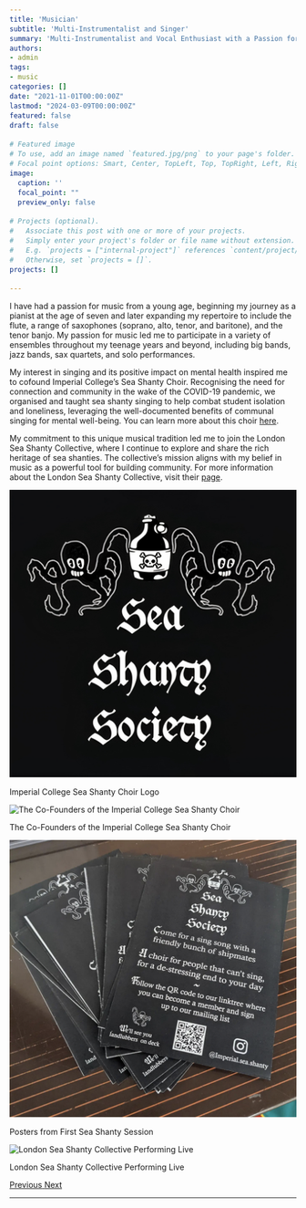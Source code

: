 ```yaml
---
title: 'Musician'
subtitle: 'Multi-Instrumentalist and Singer'
summary: 'Multi-Instrumentalist and Vocal Enthusiast with a Passion for Ensemble and Community Music'
authors:
- admin
tags:
- music
categories: []
date: "2021-11-01T00:00:00Z"
lastmod: "2024-03-09T00:00:00Z"
featured: false
draft: false

# Featured image
# To use, add an image named `featured.jpg/png` to your page's folder.
# Focal point options: Smart, Center, TopLeft, Top, TopRight, Left, Right, BottomLeft, Bottom, BottomRight
image:
  caption: ''
  focal_point: ""
  preview_only: false

# Projects (optional).
#   Associate this post with one or more of your projects.
#   Simply enter your project's folder or file name without extension.
#   E.g. `projects = ["internal-project"]` references `content/project/deep-learning/index.md`.
#   Otherwise, set `projects = []`.
projects: []

---
```


I have had a passion for music from a young age, beginning my journey as a pianist at the age of seven and later expanding my repertoire to include the flute, a range of saxophones (soprano, alto, tenor, and baritone), and the tenor banjo. My passion for music led me to participate in a variety of ensembles throughout my teenage years and beyond, including big bands, jazz bands, sax quartets, and solo performances.

My interest in singing and its positive impact on mental health inspired me to cofound Imperial College’s Sea Shanty Choir. Recognising the need for connection and community in the wake of the COVID-19 pandemic, we organised and taught sea shanty singing to help combat student isolation and loneliness, leveraging the well-documented benefits of communal singing for mental well-being. You can learn more about this choir [here](https://www.imperialcollegeunion.org/activities/a-to-z/sea-shanty).

My commitment to this unique musical tradition led me to join the London Sea Shanty Collective, where I continue to explore and share the rich heritage of sea shanties. The collective’s mission aligns with my belief in music as a powerful tool for building community. For more information about the London Sea Shanty Collective, visit their [page](https://londonseashantycollective.com).

<div id="musicGalleryCarousel" class="carousel slide" data-ride="carousel">
  <div class="carousel-inner">
    <div class="carousel-item active">
      <img src="gallery/IMG4.jpg" class="d-block w-100" alt="Imperial College Sea Shanty Choir Logo">
      <div class="carousel-caption d-none d-md-block">
        <p>Imperial College Sea Shanty Choir Logo</p>
      </div>
    </div>
    <div class="carousel-item">
      <img src="gallery/IMG1.jpg" class="d-block w-100" alt="The Co-Founders of the Imperial College Sea Shanty Choir">
      <div class="carousel-caption d-none d-md-block">
        <p>The Co-Founders of the Imperial College Sea Shanty Choir</p>
      </div>
    </div>
    <div class="carousel-item">
      <img src="gallery/IMG2.jpg" class="d-block w-100" alt="Posters from First Sea Shanty Session">
      <div class="carousel-caption d-none d-md-block">
        <p>Posters from First Sea Shanty Session</p>
      </div>
    </div>
    <div class="carousel-item">
      <img src="gallery/IMG3.jpg" class="d-block w-100" alt="London Sea Shanty Collective Performing Live">
      <div class="carousel-caption d-none d-md-block">
        <p>London Sea Shanty Collective Performing Live</p>
      </div>
    </div>
  </div>
  <a class="carousel-control-prev" href="#musicGalleryCarousel" role="button" data-slide="prev">
    <span class="carousel-control-prev-icon" aria-hidden="true"></span>
    <span class="sr-only">Previous</span>
  </a>
  <a class="carousel-control-next" href="#musicGalleryCarousel" role="button" data-slide="next">
    <span class="carousel-control-next-icon" aria-hidden="true"></span>
    <span class="sr-only">Next</span>
  </a>
</div>

---
